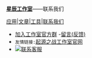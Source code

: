 [**星辰工作室**](https://schlibra.github.io/Stars-Studios)——联系我们

[应用](https://schlibra.github.io/Stars-Studios/application)|[文章](https://schlibra.github.io/Stars-Studios/article)|[工具](https://schlibra.github.io/Stars-Studios/other)|[联系我们](https://schlibra.github.io/Stars-Studios/catchus)

- [加入工作室官方群](http://suo.im/4vZQQl)
-[留言(反馈)](http://suo.im/58iKk4)
- `友情链接:`[起源之战工作室官网](https://www.qyzz.ml)
- <a target="_blank" href="http://suo.im/4L2ge9"><img border="0" src="https://www.qyzz.ml/glass_cyan.png" alt="联系客服" title="联系客服"/></a>
